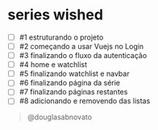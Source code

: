 # series wished

- [ ] #1 estruturando o projeto
- [ ] #2 começando a usar Vuejs no Login
- [ ] #3 finalizando o fluxo da autenticação
- [ ] #4 home e watchlist
- [ ] #5 finalizando watchlist e navbar
- [ ] #6 finalizando página da série
- [ ] #7 finalizando páginas restantes
- [ ] #8 adicionando e removendo das listas

>@douglasabnovato